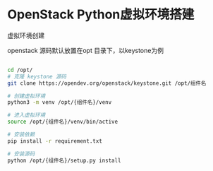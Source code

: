 # OpenStack Python虚拟环境搭建

虚拟环境创建

openstack 源码默认放置在opt 目录下，以keystone为例

```bash

cd /opt/
# 克隆 keystone 源码
git clone https://opendev.org/openstack/keystone.git /opt/组件名

# 创建虚拟环境
python3 -m venv /opt/{组件名}/venv

# 进入虚拟环境
source /opt/{组件名}/venv/bin/active

# 安装依赖
pip install -r requirement.txt

# 安装源码
python /opt/{组件名}/setup.py install
```

